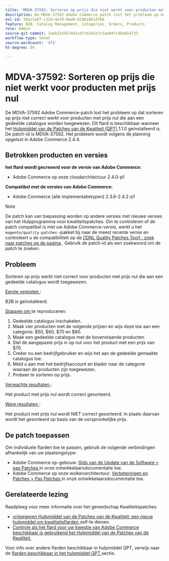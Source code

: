 ```yaml
---
title: 'MDVA-37592: Sorteren op prijs die niet werkt voor producten met prijs nul'
description: De MDVA-37592 Adobe Commerce-patch lost het probleem op dat sorteren op prijs niet correct werkt voor producten met prijs nul die aan een gedeelde catalogus worden toegewezen. Deze patch is beschikbaar wanneer [Quality Patches Tool (QPT)] (/help/announcements/adobe-commerce-announcements/magento-quality-patches-released-new-tool-to-self-serve-quality-patches.md) 1.1.0 is geïnstalleerd. De patch-id is MDVA-37592. Het probleem wordt volgens de planning opgelost in Adobe Commerce 2.4.4.
exl-id: 30ac1e87-c32d-4e79-9ed9-d1861061d760
feature: B2B, Catalog Management, Categories, Orders, Products
role: Admin
source-git-commit: 2aeb2355b74d1cdfc62b5e7c5aa04fcd0a654733
workflow-type: tm+mt
source-wordcount: '473'
ht-degree: 0%

---
```


# MDVA-37592: Sorteren op prijs die niet werkt voor producten met prijs nul

De MDVA-37592 Adobe Commerce-patch lost het probleem op dat sorteren op prijs niet correct werkt voor producten met prijs nul die aan een gedeelde catalogus worden toegewezen. Dit flard is beschikbaar wanneer het [ Hulpmiddel van de Patches van de Kwaliteit (QPT) ](/help/announcements/adobe-commerce-announcements/magento-quality-patches-released-new-tool-to-self-serve-quality-patches.md) 1.1.0 geïnstalleerd is. De patch-id is MDVA-37592. Het probleem wordt volgens de planning opgelost in Adobe Commerce 2.4.4.

## Betrokken producten en versies

**het flard wordt gecreeerd voor de versie van Adobe Commerce:**

* Adobe Commerce op onze cloudarchitectuur 2.4.0-p1

**Compatibel met de versies van Adobe Commerce:**

* Adobe Commerce (alle implementatietypen) 2.3.6-2.4.2-p1

>[!NOTE]
>
>De patch kan van toepassing worden op andere versies met nieuwe versies van het Hulpprogramma voor kwaliteitspatches. Om te controleren of de patch compatibel is met uw Adobe Commerce-versie, werkt u het `magento/quality-patches` -pakket bij naar de meest recente versie en controleert u de compatibiliteit op de [[!DNL Quality Patches Tool] : zoek naar patches op de pagina ](https://experienceleague.adobe.com/tools/commerce-quality-patches/index.html) . Gebruik de patch-id als een zoekwoord om de patch te zoeken.

## Probleem

Sorteren op prijs werkt niet correct voor producten met prijs nul die aan een gedeelde catalogus wordt toegewezen.

<u> Eerste vereisten </u>:

B2B is geïnstalleerd.

<u> Stappen om </u> te reproduceren:

1. Gedeelde catalogus inschakelen.
1. Maak vier producten met de volgende prijzen en wijs deze toe aan een categorie: $50, $60, $70 en $80.
1. Maak een gedeelde catalogus met de bovenstaande producten.
1. Stel de aangepaste prijs in op nul voor het product met een prijs van $70.
1. Creëer nu een bedrijfgebruiker en wijs het aan de gedeelde gemaakte catalogus toe.
1. Meld u aan met het bedrijfsaccount en blader naar de categorie waaraan de producten zijn toegewezen.
1. Probeer te sorteren op prijs.

<u> Verwachte resultaten </u>:

Het product met prijs nul wordt correct gesorteerd.

<u> Ware resultaten </u>:

Het product met prijs nul wordt NIET correct gesorteerd. In plaats daarvan wordt het gesorteerd op basis van de oorspronkelijke prijs.

## De patch toepassen

Om individuele flarden toe te passen, gebruik de volgende verbindingen afhankelijk van uw plaatsingstype:

* Adobe Commerce op-gebouw: [ Gids van de Update van de Software > pas Patches ](https://experienceleague.adobe.com/en/docs/commerce-operations/tools/quality-patches-tool/usage) in onze ontwikkelaarsdocumentatie toe.
* Adobe Commerce op onze wolkenarchitectuur: [ Verbeteringen en Patches > Pas Patches ](https://experienceleague.adobe.com/en/docs/commerce-cloud-service/user-guide/develop/upgrade/apply-patches) in onze ontwikkelaarsdocumentatie toe.

## Gerelateerde lezing

Raadpleeg voor meer informatie over het gereedschap Kwaliteitspatches:

* [ vrijgegeven Hulpmiddel van de Patches van de Kwaliteit: een nieuw hulpmiddel om kwaliteitsflarden ](/help/announcements/adobe-commerce-announcements/magento-quality-patches-released-new-tool-to-self-serve-quality-patches.md) zelf-te dienen.
* [ Controle als het flard voor uw kwestie van Adobe Commerce beschikbaar is gebruikend het Hulpmiddel van de Patches van de Kwaliteit ](/help/support-tools/patches-available-in-qpt-tool/check-patch-for-magento-issue-with-magento-quality-patches.md).

Voor info over andere flarden beschikbaar in hulpmiddel QPT, verwijs naar de [ flarden beschikbaar in het hulpmiddel QPT ](https://support.magento.com/hc/en-us/sections/360010506631-Patches-available-in-QPT-tool-) sectie.
